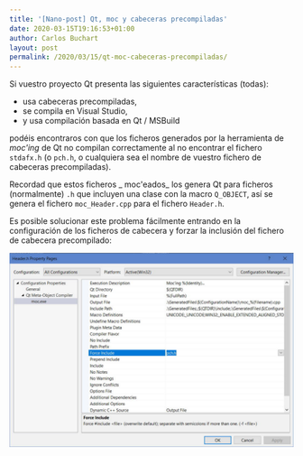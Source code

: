 ```yaml
---
title: '[Nano-post] Qt, moc y cabeceras precompiladas'
date: 2020-03-15T19:16:53+01:00
author: Carlos Buchart
layout: post
permalink: /2020/03/15/qt-moc-cabeceras-precompiladas/
---
```

Si vuestro proyecto Qt presenta las siguientes características (todas):

 -  usa cabeceras precompiladas,
 -  se compila en Visual Studio,
 -  y usa compilación basada en Qt / MSBuild

podéis encontraros con que los ficheros generados por la herramienta de _moc'ing_ de Qt no compilan correctamente al no encontrar el fichero `stdafx.h` (o `pch.h`, o cualquiera sea el nombre de vuestro fichero de cabeceras precompiladas).

Recordad que estos ficheros _ moc'eados_ los genera Qt para ficheros (normalmente) `.h` que incluyen una clase con la macro `Q_OBJECT`, así se genera el fichero `moc_Header.cpp` para el fichero `Header.h`.

Es posible solucionar este problema fácilmente entrando en la configuración de los ficheros de cabecera y forzar la inclusión del fichero de cabecera precompilado:

![todo](/assets/images/qt-moc-pch.jpg)